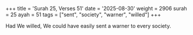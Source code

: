 +++
title = 'Surah 25, Verses 51'
date = '2025-08-30'
weight = 2906
surah = 25
ayah = 51
tags = ["sent", "society", "warner", "willed"]
+++

Had We willed, We could have easily sent a warner to every society.